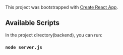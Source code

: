 This project was bootstrapped with [Create React App](https://github.com/facebook/create-react-app).

## Available Scripts

In the project directory(backend), you can run:

### `node server.js`

